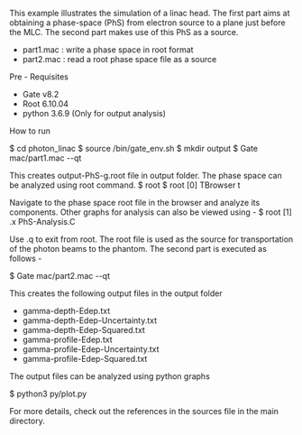 

This example  illustrates the simulation of a linac head. The first part
aims at obtaining a phase-space (PhS) from electron source to a plane
just before the MLC. The second part makes use of this PhS as a
source.

- part1.mac : write a phase space in root format
- part2.mac : read a root phase space file as a source

Pre - Requisites
- Gate v8.2 
- Root 6.10.04
- python 3.6.9 (Only for output analysis)

How to run

  $ cd photon_linac
  $ source <PATH TO GATE INSTALL DIRECTORY>/bin/gate_env.sh
  $ mkdir output
  $ Gate mac/part1.mac --qt

This creates output-PhS-g.root file in output folder. The phase space can be analyzed using root command.
  $ root
  $ root [0] TBrowser t 

Navigate to the phase space root file in the browser and analyze its components. Other graphs for analysis can also be viewed using -
  $ root [1] .x PhS-Analysis.C

Use .q to exit from root. The root file is used as the source for transportation of the photon beams to the phantom. The second part is executed as follows - 

  $ Gate mac/part2.mac --qt

This creates the following output files in the output folder

- gamma-depth-Edep.txt
- gamma-depth-Edep-Uncertainty.txt
- gamma-depth-Edep-Squared.txt
- gamma-profile-Edep.txt
- gamma-profile-Edep-Uncertainty.txt
- gamma-profile-Edep-Squared.txt

The output files can be analyzed using python graphs

  $ python3 py/plot.py

For more details, check out the references in the sources file in the main directory.
